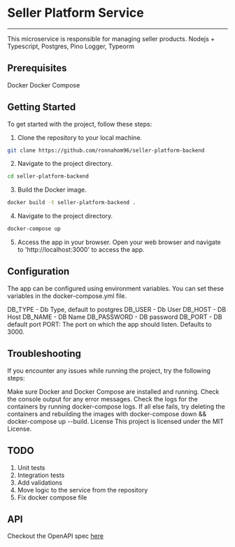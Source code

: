 # Seller Platform Service

---

This microservice is responsible for managing seller products.
Nodejs + Typescript, Postgres, Pino Logger, Typeorm

## Prerequisites

Docker
Docker Compose

## Getting Started

To get started with the project, follow these steps:

1. Clone the repository to your local machine.

```bash
git clone https://github.com/ronnahom96/seller-platform-backend
```

2. Navigate to the project directory.

```bash
cd seller-platform-backend
```

3. Build the Docker image.

```bash
docker build -t seller-platform-backend .
```

4. Navigate to the project directory.

```bash
docker-compose up
```

5. Access the app in your browser.
   Open your web browser and navigate to
   'http://localhost:3000' to access the app.

## Configuration

The app can be configured using environment variables. You can set these variables in the docker-compose.yml file.

DB_TYPE - Db Type, default to postgres
DB_USER - Db User
DB_HOST - DB Host
DB_NAME - DB Name
DB_PASSWORD - DB password
DB_PORT - DB default port
PORT: The port on which the app should listen. Defaults to 3000.

## Troubleshooting

If you encounter any issues while running the project, try the following steps:

Make sure Docker and Docker Compose are installed and running.
Check the console output for any error messages.
Check the logs for the containers by running docker-compose logs.
If all else fails, try deleting the containers and rebuilding the images with docker-compose down && docker-compose up --build.
License
This project is licensed under the MIT License.

## TODO

1. Unit tests
2. Integration tests
3. Add validations
4. Move logic to the service from the repository
5. Fix docker compose file

## API

Checkout the OpenAPI spec [here](/openapi.yaml)
